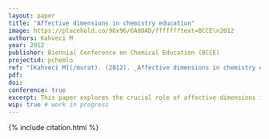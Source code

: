 ```yaml
---
layout: paper
title: "Affective dimensions in chemistry education"
image: https://placehold.co/96x96/6A0DAD/ffffff?text=BCCE\n2012
authors: Kahveci M
year: 2012
publisher: Biennial Conference on Chemical Education (BCCE)
projectid: pchemlo
ref: "[Kahveci M](/murat). (2012). _Affective dimensions in chemistry education_. Paper presented at the Biennial Conference on Chemical Education (BCCE). [Symposium]. Pennsylvania State University, University Park, PA, USA. July 29 - August 2, 2012."
pdf:
doi:
conference: true
excerpt: This paper explores the crucial role of affective dimensions in effective chemistry teaching and learning.
wip: true # work in progress 
---
```


{% include citation.html %}